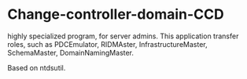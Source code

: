 # Change-controller-domain-CCD
highly specialized program, for server admins.
This application transfer roles, such as PDCEmulator, RIDMAster, InfrastructureMaster, SchemaMaster, DomainNamingMaster.

Based on ntdsutil.
